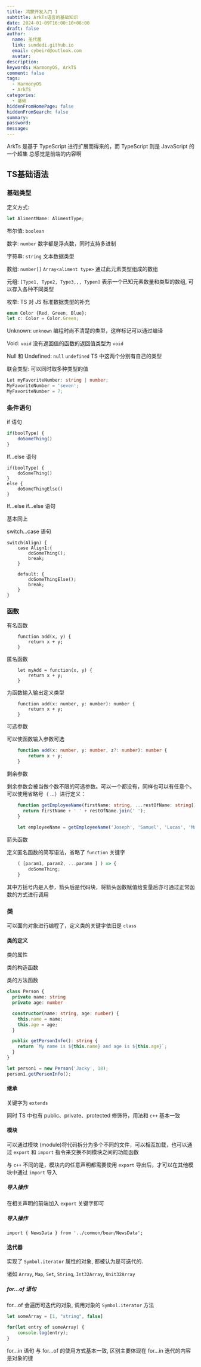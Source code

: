 ```yaml
---
title: 鸿蒙开发入门 1
subtitle: ArkTs语言的基础知识
date: 2024-01-09T16:00:10+08:00
draft: false
author:
  name: 圣代菌
  link: sundedi.github.io
  email: cybeird@outlook.com
  avatar: 
description: 
keywords: HarmonyOS, ArkTS
comment: false
tags:
  - HarmonyOS
  - ArkTS
categories:
  - 基础
hiddenFromHomePage: false
hiddenFromSearch: false
summary: 
password: 
message:
---
```

ArkTs 是基于 TypeScript 进行扩展而得来的，而 TypeScript 则是 JavaScript 的一个超集
总感觉是前端的内容啊
<!--more-->
## TS基础语法
### 基础类型
定义方式: 
```TypeScript
let AlimentName: AlimentType;
```
布尔值: `boolean `

数字: `number` 数字都是浮点数，同时支持多进制

字符串: `string` 文本数据类型

数组: `number[]` `Array<aliment type>` 通过此元素类型组成的数组

元组: `[Type1, Type2, Type3,,, Typen]`  表示一个已知元素数量和类型的数组, 可以存入各种不同类型

枚举: TS 对 JS 标准数据类型的补充
```TypeScript
enum Color {Red, Green, Blue};
let c: Color = Color.Green;
```

Unknown: `unknown` 编程时尚不清楚的类型，这样标记可以通过编译

Void: `void` 没有返回值的函数的返回值类型为 `void`

Null 和 Undefined: `null` `undefined` TS 中这两个分别有自己的类型

联合类型: 可以同时取多种类型的值
```TypeScript
Let myFavoriteNumber: string | number;
MyFavoriteNumber = 'seven';
MyFavoriteNumber = 7;
```
### 条件语句

if 语句
```TypeScript
if(boolType) {
	doSomeThing()
}
```

If...else 语句
```TS
if(boolType) {
	doSomeThing()
} 
else {
	doSomeThingElse()
}
```

If...else if...else 语句

基本同上

switch...case 语句
```TS
switch(Align) {
	case Align1:{
		doSomeThing();
		break;
	}

	default: {
		doSomeThingElse();
		break;
	}
}
```
### 函数

有名函数
```TS
	function add(x, y) {
		return x + y;
	}
```

匿名函数
```TS
	let myAdd = function(x, y) {
		return x + y;
	}
```

为函数输入输出定义类型
```TS
	function add(x: number, y: number): number {
		return x + y;
	}
```

可选参数

可以使函数输入参数可选
```ts
	function add(x: number, y: number, z?: number): number {
		return x + y;
	}
```

剩余参数

剩余参数会被当做个数不限的可选参数。可以一个都没有，同样也可以有任意个。可以使用省略号（ ...）进行定义：

```ts
	function getEmployeeName(firstName: string, ...restOfName: string[]) {
	  return firstName + ' ' + restOfName.join(' ');
	}
	
	let employeeName = getEmployeeName('Joseph', 'Samuel', 'Lucas', 'MacKinzie');
```

箭头函数

定义匿名函数的简写语法，省略了 `function` 关键字
```ts
	( [param1, param2, ...paramn ] ) => {
		doSomeThing;
	}
```
其中方括号内是入参，箭头后是代码块，将箭头函数赋值给变量后亦可通过正常函数的方式进行调用

### 类
可以面向对象进行编程了，定义类的关键字依旧是 `class`
#### 类的定义
类的属性

类的构造函数

类的方法函数

```ts
class Person {
  private name: string
  private age: number

  constructor(name: string, age: number) {
    this.name = name;
    this.age = age;
  }

  public getPersonInfo(): string {
    return `My name is ${this.name} and age is ${this.age}`;
  }
}

let person1 = new Person('Jacky', 18);
person1.getPersonInfo();
```

#### 继承
关键字为 `extends`

同时 TS 中也有 public、private、protected 修饰符，用法和 `c++` 基本一致

#### 模块
可以通过模块 (module)将代码拆分为多个不同的文件，可以相互加载，也可以通过 `export` 和 `import` 指令来交换不同模块之间的功能函数

与 `c++` 不同的是，模块内的任意声明都需要使用 `export` 导出后，才可以在其他模块中通过 `import` 导入

##### 导入操作
在相关声明的前端加入 `export` 关键字即可

##### 导入操作
```
import { NewsData } from '../common/bean/NewsData';
```
#### 迭代器
实现了 `Symbol.iterator` 属性的对象, 都被认为是可迭代的.

诸如 `Array`, `Map`, `Set`, `String`, `Int32Array`, `Unit32Array`

##### for...of 语句
for...of 会遍历可迭代的对象, 调用对象的 `Symbol.iterator` 方法
```ts
let someArray = [1, "string", false]

for(let entry of someArray) {
	console.log(entry);
}
```
for...in 语句
与 for...of 的使用方式基本一致, 区别主要体现在 for...in 迭代的内容是对象的键